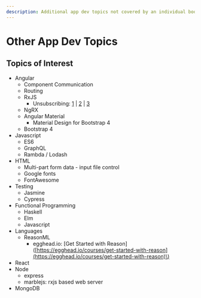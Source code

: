 ```yaml
---
description: Additional app dev topics not covered by an individual book.
---
```


# Other App Dev Topics

## Topics of Interest

* Angular
  * Component Communication
  * Routing
  * RxJS
    * Unsubscribing: [1](https://alligator.io/angular/takeuntil-rxjs-unsubscribe/) \| [2](https://medium.com/@benlesh/rxjs-dont-unsubscribe-6753ed4fda87) \| [3](http://brianflove.com/2016/12/11/anguar-2-unsubscribe-observables/)
  * NgRX
  * Angular Material
    * Material Design for Bootstrap 4
  * Bootstrap 4
* Javascript
  * ES6
  * GraphQL
  * Rambda / Lodash
* HTML
  * Multi-part form data - input file control
  * Google fonts
  * FontAwesome
* Testing
  * Jasmine
  * Cypress
* Functional Programming
  * Haskell
  * Elm
  * Javascript
* Languages
  * ReasonML
    * egghead.io: \[Get Started with Reason\]\([https://egghead.io/courses/get-started-with-reason](https://egghead.io/courses/get-started-with-reason)\)
* React
* Node
  * express
  * marblejs: rxjs based web server
* MongoDB

